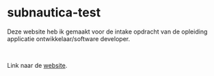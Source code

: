 # subnautica-test

Deze website heb ik gemaakt voor de intake opdracht van de opleiding applicatie ontwikkelaar/software developer.

<br>

Link naar de [website](https://oscarlemstra.github.io/subnautica-test/).
